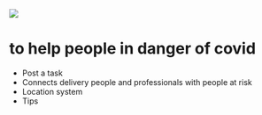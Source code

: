 <img src="https://www.univ-catholille.fr/sites/default/files/inline-images/Logo%20All%20Seul.png" style="with: 40px;">

# to help people in danger of covid

- Post a task
- Connects delivery people and professionals with people at risk
- Location system
- Tips
